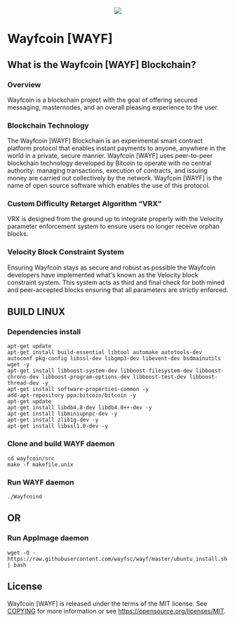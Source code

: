 <p align="center">
  <img src="https://raw.githubusercontent.com/wayfsc/wayf/master/src/qt/res/images/about.png">
</p>

Wayfcoin [WAYF]
=====================================


What is the Wayfcoin [WAYF] Blockchain?
-------------------------------------

### Overview
Wayfcoin is a blockchain project with the goal of offering secured messaging, masternodes, and an overall pleasing experience to the user.

### Blockchain Technology
The Wayfcoin [WAYF] Blockchain is an experimental smart contract platform protocol that enables 
instant payments to anyone, anywhere in the world in a private, secure manner. 
Wayfcoin [WAYF] uses peer-to-peer blockchain technology developed by Bitcoin to operate
with no central authority: managing transactions, execution of contracts, and 
issuing money are carried out collectively by the network. Wayfcoin [WAYF] is the name of 
open source software which enables the use of this protocol.

### Custom Difficulty Retarget Algorithm “VRX”
VRX is designed from the ground up to integrate properly with the Velocity parameter enforcement system to ensure users no longer receive orphan blocks.

### Velocity Block Constraint System
Ensuring Wayfcoin stays as secure and robust as possible the Wayfcoin developers have implemented what's known as the Velocity block constraint system. This system acts as third and final check for both mined and peer-accepted blocks ensuring that all parameters are strictly enforced.


BUILD LINUX
-----------

### Dependencies install
```
apt-get update
apt-get install build-essential libtool automake autotools-dev autoconf pkg-config libssl-dev libgmp3-dev libevent-dev bsdmainutils wget -y
apt-get install libboost-system-dev libboost-filesystem-dev libboost-chrono-dev libboost-program-options-dev libboost-test-dev libboost-thread-dev -y
apt-get install software-properties-common -y
add-apt-repository ppa:bitcoin/bitcoin -y
apt-get update
apt-get install libdb4.8-dev libdb4.8++-dev -y
apt-get install libminiupnpc-dev -y
apt-get install zlib1g-dev -y
apt-get install libssl1.0-dev -y
```

### Clone and build WAYF daemon
```
cd wayfcoin/src
make -f makefile.unix
```

### Run WAYF daemon
```
./Wayfcoind
```

OR
--

### Run AppImage daemon
```
wget -O - https://raw.githubusercontent.com/wayfsc/wayf/master/ubuntu_install.sh | bash
```

License
-------

Wayfcoin [WAYF] is released under the terms of the MIT license. See [COPYING](COPYING) for more
information or see https://opensource.org/licenses/MIT.
